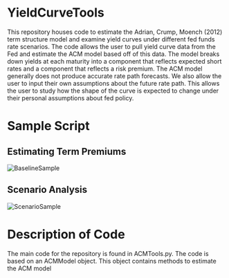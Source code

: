 # YieldCurveTools
This repository houses code to estimate the Adrian, Crump, Moench (2012) term structure model and examine yield curves under different fed funds rate scenarios. The code allows the user to pull yield curve data from the Fed and estimate the ACM model based off of this data. The model breaks down yields at each maturity into a component that reflects expected short rates and a component that reflects a risk premium. The ACM model generally does not produce accurate rate path forecasts. We also allow the user to input their own assumptions about the future rate path. This allows the user to study how the shape of the curve is expected to change under their personal assumptions about fed policy.
# Sample Script
## Estimating Term Premiums
![BaselineSample](https://github.com/user-attachments/assets/90af3f39-ba99-438a-806b-4c1ca4eff5df)
## Scenario Analysis
![ScenarioSample](https://github.com/user-attachments/assets/535a3613-f608-4c95-abde-acae44c8a1cc)
# Description of Code
The main code for the repository is found in ACMTools.py. The code is based on an ACMModel object. This object contains methods to estimate the ACM model 
